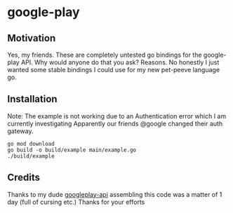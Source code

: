 # google-play


## Motivation

Yes, my friends. These are completely untested go bindings for the google-play API.
Why would anyone do that you ask?
Reasons.
No honestly I just wanted some stable bindings I could use for my new pet-peeve language go.

## Installation

Note: The example is not working due to an Authentication error which I am currently investigating
Apparently our friends @google changed their auth gateway.

```
go mod download
go build -o build/example main/example.go
./build/example
```

## Credits

Thanks to my dude [googleplay-api](https://github.com/NoMore201/googleplay-api) assembling this code was a matter of
1 day (full of cursing etc.)
Thanks for your efforts
